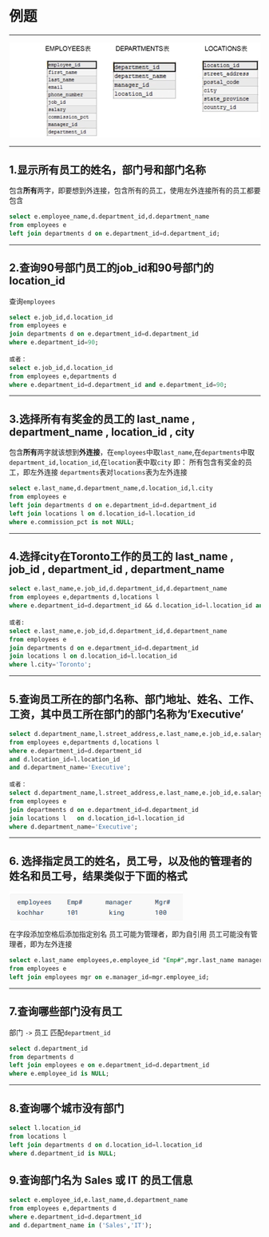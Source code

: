 # 例题

---

![多表连接](images/2023-08-03-16-18-14.png)

---

## 1.显示所有员工的姓名，部门号和部门名称

包含**所有**两字，即要想到外连接，包含所有的员工，使用左外连接所有的员工都要包含

```sql
select e.employee_name,d.department_id,d.department_name 
from employees e 
left join departments d on e.department_id=d.department_id;
```

---

## 2.查询90号部门员工的job_id和90号部门的location_id

查询`employees`

```sql
select e.job_id,d.location_id 
from employees e 
join departments d on e.department_id=d.department_id 
where e.department_id=90; 

或者：
select e.job_id,d.location_id 
from employees e,departments d 
where e.department_id=d.department_id and e.department_id=90;
```

---

## 3.选择所有有奖金的员工的 last_name , department_name , location_id , city

包含**所有**两字就该想到**外连接**，在`employees`中取`last_name`,在`departments`中取`department_id,location_id`,在`location`表中取`city`
即：
所有包含有奖金的员工，即左外连接
`departments`表对`locations`表为左外连接

```sql
select e.last_name,d.department_name,d.location_id,l.city
from employees e 
left join departments d on e.department_id=d.department_id
left join locations l on d.location_id=l.location_id 
where e.commission_pct is not NULL;
```

---

## 4.选择city在Toronto工作的员工的 last_name , job_id , department_id , department_name

```sql
select e.last_name,e.job_id,d.department_id,d.department_name 
from employees e,departments d,locations l
where e.department_id=d.department_id && d.location_id=l.location_id and l.city='Toronto';

或者:
select e.last_name,e.job_id,d.department_id,d.department_name
from employees e 
join departments d on e.department_id=d.department_id
join locations l on d.location_id=l.location_id
where l.city='Toronto';
```

---

## 5.查询员工所在的部门名称、部门地址、姓名、工作、工资，其中员工所在部门的部门名称为’Executive’

```sql
select d.department_name,l.street_address,e.last_name,e.job_id,e.salary 
from employees e,departments d,locations l
where e.department_id=d.department_id 
and d.location_id=l.location_id
and d.department_name='Executive';

或者：
select d.department_name,l.street_address,e.last_name,e.job_id,e.salary
from employees e
join departments d on e.department_id=d.department_id
join locations l   on d.location_id=l.location_id
where d.department_name='Executive'; 
```

---

## 6. 选择指定员工的姓名，员工号，以及他的管理者的姓名和员工号，结果类似于下面的格式

![格式](images/2023-08-04-20-05-29.png)

在字段添加空格后添加指定别名
员工可能为管理者，即为自引用
员工可能没有管理者，即为左外连接

```sql
select e.last_name employees,e.employee_id "Emp#",mgr.last_name manager,mgr.employee_id "Mgr#"
from employees e
left join employees mgr on e.manager_id=mgr.employee_id;
```

---

## 7.查询哪些部门没有员工

部门 `->` 员工  匹配`department_id`  

```sql
select d.department_id 
from departments d
left join employees e on e.department_id=d.department_id
where e.employee_id is NULL;
```

---

## 8.查询哪个城市没有部门

```sql
select l.location_id
from locations l
left join departments d on d.location_id=l.location_id
where d.department_id is NULL; 
```

## 9.查询部门名为 Sales 或 IT 的员工信息

```sql
select e.employee_id,e.last_name,d.department_name
from employees e,departments d
where e.department_id=d.department_id
and d.department_name in ('Sales','IT');
```
